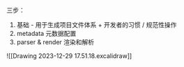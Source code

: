 三步：
1. 基础 - 用于生成项目文件体系 + 开发者的习惯 / 规范性操作
2. metadata 元数据配置
3. parser & render 渲染和解析

![[Drawing 2023-12-29 17.51.18.excalidraw]]

